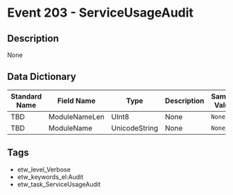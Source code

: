 # Event 203 - ServiceUsageAudit

## Description
None

## Data Dictionary
|Standard Name|Field Name|Type|Description|Sample Value|
|---|---|---|---|---|
|TBD|ModuleNameLen|UInt8|None|`None`|
|TBD|ModuleName|UnicodeString|None|`None`|

## Tags
* etw_level_Verbose
* etw_keywords_el:Audit
* etw_task_ServiceUsageAudit